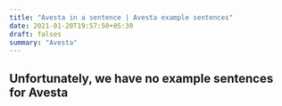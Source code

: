 ```yaml
---
title: "Avesta in a sentence | Avesta example sentences"
date: 2021-01-20T19:57:50+05:30
draft: falses
summary: "Avesta"
---
```

## Unfortunately, we have no example sentences for Avesta                 
